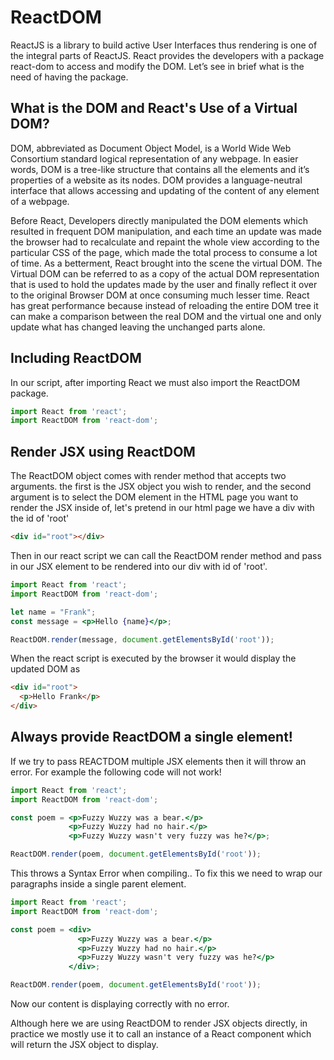 # ReactDOM

ReactJS is a library to build active User Interfaces thus rendering is one of the integral parts of ReactJS. React provides the developers with a package react-dom to access and modify the DOM. Let’s see in brief what is the need of having the package.

## What is the DOM and React's Use of a Virtual DOM?

DOM, abbreviated as Document Object Model, is a World Wide Web Consortium standard logical representation of any webpage. In easier words, DOM is a tree-like structure that contains all the elements and it’s properties of a website as its nodes. DOM provides a language-neutral interface that allows accessing and updating of the content of any element of a webpage.

Before React, Developers directly manipulated the DOM elements which resulted in frequent DOM manipulation, and each time an update was made the browser had to recalculate and repaint the whole view according to the particular CSS of the page, which made the total process to consume a lot of time. As a betterment, React brought into the scene the virtual DOM. The Virtual DOM can be referred to as a copy of the actual DOM representation that is used to hold the updates made by the user and finally reflect it over to the original Browser DOM at once consuming much lesser time. React has great performance because instead of reloading the entire DOM tree it can make a comparison between the real DOM and the virtual one and only update what has changed leaving the unchanged parts alone.

## Including ReactDOM

In our script, after importing React we must also import the ReactDOM package.

```javascript
import React from 'react';
import ReactDOM from 'react-dom';
```

## Render JSX using ReactDOM

The ReactDOM object comes with render method that accepts two arguments. the first is the JSX object you wish to render, and the second argument is to select the DOM element in the HTML page you want to render the JSX inside of, let's pretend in our html page we have a div with the id of 'root'

```html
<div id="root"></div>
```

Then in our react script we can call the ReactDOM render method and pass in our JSX element to be rendered into our div with id of 'root'.

```jsx
import React from 'react';
import ReactDOM from 'react-dom';

let name = "Frank";
const message = <p>Hello {name}</p>;

ReactDOM.render(message, document.getElementsById('root'));
```

When the react script is executed by the browser it would display the updated DOM as 

```html
<div id="root">
  <p>Hello Frank</p>
</div>
```

## Always provide ReactDOM a single element!

If we try to pass REACTDOM multiple JSX elements then it will throw an error. For example the following code will not work!

```jsx
import React from 'react';
import ReactDOM from 'react-dom';

const poem = <p>Fuzzy Wuzzy was a bear.</p>
             <p>Fuzzy Wuzzy had no hair.</p>
             <p>Fuzzy Wuzzy wasn't very fuzzy was he?</p>;

ReactDOM.render(poem, document.getElementsById('root'));
```

This throws a Syntax Error when compiling.. To fix this we need to wrap our paragraphs inside a single parent element.

```jsx
import React from 'react';
import ReactDOM from 'react-dom';

const poem = <div>
               <p>Fuzzy Wuzzy was a bear.</p>
               <p>Fuzzy Wuzzy had no hair.</p>
               <p>Fuzzy Wuzzy wasn't very fuzzy was he?</p>
             </div>;

ReactDOM.render(poem, document.getElementsById('root'));
```
Now our content is displaying correctly with no error.

Although here we are using ReactDOM to render JSX objects directly, in practice we mostly use it to call an instance of a React component which will return the JSX object to display.